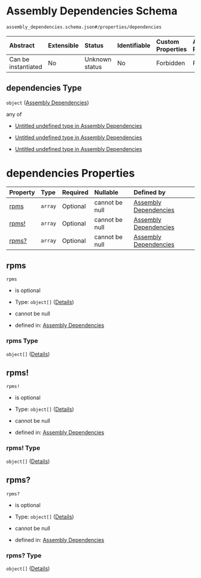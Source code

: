 # Assembly Dependencies Schema

```txt
assembly_dependencies.schema.json#/properties/dependencies
```



| Abstract            | Extensible | Status         | Identifiable | Custom Properties | Additional Properties | Access Restrictions | Defined In                                                                                               |
| :------------------ | :--------- | :------------- | :----------- | :---------------- | :-------------------- | :------------------ | :------------------------------------------------------------------------------------------------------- |
| Can be instantiated | No         | Unknown status | No           | Forbidden         | Forbidden             | none                | [assembly\_group\_config.schema.json\*](../out/assembly_group_config.schema.json "open original schema") |

## dependencies Type

`object` ([Assembly Dependencies](assembly_group_config-properties-assembly-dependencies-2.md))

any of

*   [Untitled undefined type in Assembly Dependencies](assembly_dependencies-anyof-0.md "check type definition")

*   [Untitled undefined type in Assembly Dependencies](assembly_dependencies-anyof-1.md "check type definition")

*   [Untitled undefined type in Assembly Dependencies](assembly_dependencies-anyof-2.md "check type definition")

# dependencies Properties

| Property         | Type    | Required | Nullable       | Defined by                                                                                                                          |
| :--------------- | :------ | :------- | :------------- | :---------------------------------------------------------------------------------------------------------------------------------- |
| [rpms](#rpms)    | `array` | Optional | cannot be null | [Assembly Dependencies](assembly_dependencies-properties-rpm-dependencies.md "assembly_dependencies.schema.json#/properties/rpms")  |
| [rpms!](#rpms-1) | `array` | Optional | cannot be null | [Assembly Dependencies](assembly_dependencies-properties-rpm-dependencies.md "assembly_dependencies.schema.json#/properties/rpms!") |
| [rpms?](#rpms-2) | `array` | Optional | cannot be null | [Assembly Dependencies](assembly_dependencies-properties-rpm-dependencies.md "assembly_dependencies.schema.json#/properties/rpms?") |

## rpms



`rpms`

*   is optional

*   Type: `object[]` ([Details](assembly_dependencies-properties-rpm-dependencies-items.md))

*   cannot be null

*   defined in: [Assembly Dependencies](assembly_dependencies-properties-rpm-dependencies.md "assembly_dependencies.schema.json#/properties/rpms")

### rpms Type

`object[]` ([Details](assembly_dependencies-properties-rpm-dependencies-items.md))

## rpms!



`rpms!`

*   is optional

*   Type: `object[]` ([Details](assembly_dependencies-properties-rpm-dependencies-items.md))

*   cannot be null

*   defined in: [Assembly Dependencies](assembly_dependencies-properties-rpm-dependencies.md "assembly_dependencies.schema.json#/properties/rpms!")

### rpms! Type

`object[]` ([Details](assembly_dependencies-properties-rpm-dependencies-items.md))

## rpms?



`rpms?`

*   is optional

*   Type: `object[]` ([Details](assembly_dependencies-properties-rpm-dependencies-items.md))

*   cannot be null

*   defined in: [Assembly Dependencies](assembly_dependencies-properties-rpm-dependencies.md "assembly_dependencies.schema.json#/properties/rpms?")

### rpms? Type

`object[]` ([Details](assembly_dependencies-properties-rpm-dependencies-items.md))
